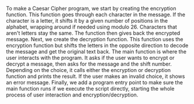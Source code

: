 To make a Caesar Cipher program, we start by creating the encryption function. This function goes through each character in the message.
If the character is a letter, it shifts it by a given number of positions in the alphabet, wrapping around if needed using modulo 26. Characters that aren't letters stay the same.
The function then gives back the encrypted message.
Next, we create the decryption function. This function uses the encryption function but shifts the letters in the opposite direction to decode the message and get the original text back.
The main function is where the user interacts with the program. It asks if the user wants to encrypt or decrypt a message, then asks for the message and the shift number. 
Depending on the choice, it calls either the encryption or decryption function and prints the result. If the user makes an invalid choice, it shows an error message.
Finally, we add a program entry point to make sure the main function runs if we execute the script directly, starting the whole process of user interaction and encryption/decryption.
